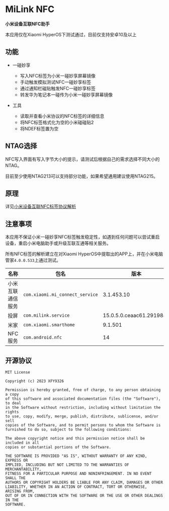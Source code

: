 # MiLink NFC

**小米设备互联NFC助手**

本应用仅在Xiaomi HyperOS下测试通过，目前仅支持安卓10及以上

## 功能

- 一碰妙享
    - 写入NFC标签为小米一碰妙享屏幕镜像
    - 手动触发模拟测试NFC一碰妙享标签
    - 通过通知栏磁贴触发NFC一碰妙享标签
    - 转发华为笔记本一碰传为小米一碰妙享屏幕镜像

- 工具
    - 读取并查看小米协议的NFC标签的详细信息
    - 将NFC标签格式化为空的小米碰碰贴2
    - 将NDEF标签置为空

## NTAG选择

NFC写入界面有写入字节大小的提示，请测试后根据自己的需求选择不同大小的NTAG。

目前至少使用NTAG213可以支持部分功能，如果希望通用建议使用NTAG215。

## 原理

详见[小米设备互联NFC标签协议解析](https://www.xfy9326.top/posts/mi_nfc_protocol)

## 注意事项

本应用不保证小米一碰妙享NFC标签触发稳定性，如遇到任何问题可以尝试重启设备，重启小米电脑助手或升级互联互通等相关服务。

所有NFC标签的解析建立在对Xiaomi HyperOS中提取出的APP上，并在小米电脑管家`4.0.0.533`上通过测试。

| 名称       | 包名                              | 版本                       |
|----------|---------------------------------|--------------------------|
| 小米互联通信服务 | `com.xiaomi.mi_connect_service` | 3.1.453.10               |
| 投屏       | `com.milink.service`            | 15.0.5.0.ceaac61.2919843 |
| 米家       | `com.xiaomi.smarthome`          | 9.1.501                  |
| NFC服务    | `com.android.nfc`               | 14                       |

## 开源协议

```text
MIT License

Copyright (c) 2023 XFY9326

Permission is hereby granted, free of charge, to any person obtaining a copy
of this software and associated documentation files (the "Software"), to deal
in the Software without restriction, including without limitation the rights
to use, copy, modify, merge, publish, distribute, sublicense, and/or sell
copies of the Software, and to permit persons to whom the Software is
furnished to do so, subject to the following conditions:

The above copyright notice and this permission notice shall be included in all
copies or substantial portions of the Software.

THE SOFTWARE IS PROVIDED "AS IS", WITHOUT WARRANTY OF ANY KIND, EXPRESS OR
IMPLIED, INCLUDING BUT NOT LIMITED TO THE WARRANTIES OF MERCHANTABILITY,
FITNESS FOR A PARTICULAR PURPOSE AND NONINFRINGEMENT. IN NO EVENT SHALL THE
AUTHORS OR COPYRIGHT HOLDERS BE LIABLE FOR ANY CLAIM, DAMAGES OR OTHER
LIABILITY, WHETHER IN AN ACTION OF CONTRACT, TORT OR OTHERWISE, ARISING FROM,
OUT OF OR IN CONNECTION WITH THE SOFTWARE OR THE USE OR OTHER DEALINGS IN THE
SOFTWARE.
```
